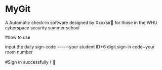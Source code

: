 # MyGit
A Automatic check-in software designed by Xxxxsir👀 for those in the WHU cyberspace security summer school

#how to use

input the daily sign-code ------your student ID+6 digit sign-in code+your room number

#Sign in successfully！🥳
